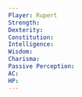 ```yaml
---
Player: Rupert
Strength: 
Dexterity: 
Constitution: 
Intelligence: 
Wisdom: 
Charisma: 
Passive Perception: 
AC: 
HP:
---
```

